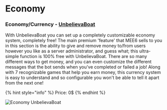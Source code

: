 # Economy

### Economy/Currency - [UnbelievaBoat](https://unbelievaboat.com/)

With UnbelievaBoat you can set up a completely customizable economy system, completely free! The main premium 'feature' that MEE6 sells to you in this section is the ability to give and remove money to/from users however you like as a server administrator, and guess what; this ultra-simple function is 100% free with UnbelievaBoat. There are so many different ways to get money, and you can even customize the different messages that the bot sends when you've completed or failed a job! Along with 7 recognizable games that help you earn money, this currency system is easy to understand and so configurable you won't be able to tell it apart from the next one!

{% hint style="info" %}
Price: 0$
{% endhint %}

![Economy UnbelievaBoat](<../.gitbook/assets/image (6).png>)
